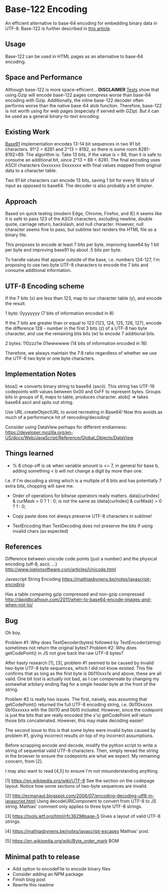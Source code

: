 # Base-122 Encoding #
An efficient alternative to base-64 encoding for embedding binary data in UTF-8. Base-122 is
further described in [this article](#TODO).

## Usage ##
Base-122 can be used in HTML pages as an alternative to base-64 encoding.

## Space and Performance ##
Although base-122 is more space-efficient...
<b>DISCLAIMER</b> [Tests](#TODO) show that using Gzip will encode base-122 pages compress worse than base-64 encoding
with Gzip. Additionally, the inline base-122 decoder often performs worse than the native base-64
atob function. Therefore, base-122 is not worth using for web pages (especialy if served with GZip).
But it can be used as a general binary-to-text encoding.


Existing Work
-------------
[Base91](http://base91.sourceforge.net/) implementation encodes 13-14 bit sequences in two 91 bit
characters. 91^2 = 8281 and 2^13 = 8192, so there is some room 8281-8192=89. The algorithm is:
Take 13 bits, if the value is < 88, than it is safe to consume an additional bit, since 2^13 + 88 <
8281. The final encoding uses ASCII characters
0xxxxxxx 0xxxxxxx with final values mapped from original data to a character table.

Two 91 bit characters can encode 13 bits, saving 1 bit for every 16 bits of input as opposed to
base64. The decoder is also probably a bit simpler.

Approach
--------

Based on quick testing (modern Edge, Chrome, Firefox, and IE) it seems like it is safe to pass
123 of the ASCII characters, excluding newline, double quote, carriage return, backslash, and null
character. However, null character seems fine to pass, but sublime text renders the HTML file as
a binary file.

This proposes to encode at least 7 bits per byte, improving base64 by 1 bit per byte and improving
base91 by about .5 bits per byte.

To handle values that appear outside of the base, i.e. numbers 124-127, I'm proposing to use two
byte UTF-8 characters to encode the 7 bits and consume additional information.

UTF-8 Encoding scheme
---------------------

If the 7 bits (x) are less than 123, map to our character table (y), and
encode the result.

1 byte: 0yyyyyyy (7 bits of information encoded in 8)

If the 7 bits are greater than or equal to 123 (123, 124, 125, 126, 127), encode the difference
128 - number in the first 3 bits (z) of a UTF-8 two byte character, and use the remaining bits
bits (w) to encode 7 additional bits.

2 bytes: 110zzz1w 01wwwwww (14 bits of information encoded in 16)

Therefore, we always maintain the 7:8 ratio regardless of whether we use the UTF-8 two byte or one
byte characters.

Implementation Notes
--------------------
btoa() => converts binary string to base64 (ascii). This string has UTF-16 codepoints with values between 0x00 and 0xFF to represent bytes. Groups bits in groups of 6, maps to table, produces character.
atob() => takes base64 ascii and spits out string.

Use URL.createObjectURL to avoid recreating in Base64! Now this avoids as much of a performance hit
of rencoding/decoding!

Consider using DataView perhaps for different endianness:
https://developer.mozilla.org/en-US/docs/Web/JavaScript/Reference/Global_Objects/DataView


Things learned
--------------
- % 8 chop-off is ok when variable amount is <= 7, in general for base b, adding something < b will
not change a digit by more than one.

I.e. if I'm decoding a string which is a multiple of 8 bits and has potentially 7 extra bits,
chopping will save me.

- Order of operations for bitwise operators really matters.
data[curIndex] & curMask > 0 ? 1 : 0;
is not the same as
(data[curIndex] & curMask) > 0 ? 1 : 0;

- Copy paste does not always preserve UTF-8 characters in sublime!

- TextEncoding than TextDecoding does not preserve the bits if using invalid chars (as expected)

References
----------
Difference between unicode code points (just a number) and the physical encoding (utf-8, ascii, ...)
http://www.joelonsoftware.com/articles/Unicode.html

Javascript String Encoding
https://mathiasbynens.be/notes/javascript-encoding

Has a table comparing gzip compressed and non-gzip compressed
http://davidbcalhoun.com/2011/when-to-base64-encode-images-and-when-not-to/

Bug
---
Oh boy.

Problem #1: Why does TextDecoder(bytes) followed by TextEncoder(string) sometimes not return the original bytes?
Problem #2: Why does getCodePoint() in JS not give back the raw UTF-8 bytes?

After hasty research [1], [3], problem #1 seemed to be caused by invalid two-byte UTF-8 byte sequences, which I did not know existed. 
This file confirms that as long as the first byte is 0b110xxx1x and above, these are all valid. One bit lost is actually not bad,
as I can compensate by changing my somewhat arbitary ending flag for a single header byte at the front of the string.

Problem #2 is really two issues. The first, naively, was assuming that getCodePoint() returned the full UTF-8
encoding string, i.e. 0b110xxxxx 0b10xxxxxx with the 0b110 and 0b10 included. However, since the codepoint is just
the bits that are really encoded (the x's) getCodePoint will return those bits concatenated. However, this may make
decoding easier!

The second issue to this is that some bytes were invalid bytes caused by problem #1, giving incorrect results on top of my
incorrect assumptions.

Before scrapping encode and decode, modify the python script to write a string of sequential valid UTF-8 characters. Then, simply
reread the string in the browser to ensure the codepoints are what we expect. My remaining concern, from [2].

I may also want to read [4,5] to ensure I'm not misunderstanding anything.

[1] https://en.wikipedia.org/wiki/UTF-8 See the section on the codepage layout. Notice how some sections of two-byte sequences
are invalid.

[2] http://ecmanaut.blogspot.com/2006/07/encoding-decoding-utf8-in-javascript.html Using decodeURIComponent to convert from
UTF-8 to JS string. Mathias' comment only applies to three byte UTF-8 strings.

[3] https://tools.ietf.org/html/rfc3629#page-5 Gives a layout of valid UTF-8 strings.

[4] https://mathiasbynens.be/notes/javascript-escapes Mathias' post.

[5] https://en.wikipedia.org/wiki/Byte_order_mark BOM


Minimal path to release
-----------------------
- Add option to encodeFile to encode binary files
- Consider adding an NPM package
- Finish blog post
- Rewrite this readme